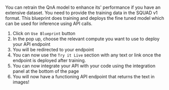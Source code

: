 You can retrain the QnA model to enhance its' performance if you have an extensive dataset. You need to provide the training data in the SQUAD v1 format. This blueprint does training and deploys the fine tuned model which can be used for inference using API calls.

1. Click on `Use Blueprint` button
2. In the pop up, choose the relevant compute you want to use to deploy your API endpoint
3. You will be redirected to your endpoint
4. You can now use the `Try it Live` section with any text or link once the endpoint is deployed after training. 
5. You can now integrate your API with your code using the integration panel at the bottom of the page
6. You will now have a functioning API endpoint that returns the text in images!